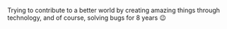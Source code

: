 Trying to contribute to a better world by creating amazing things through technology, and of course, solving bugs for 8 years 😉
